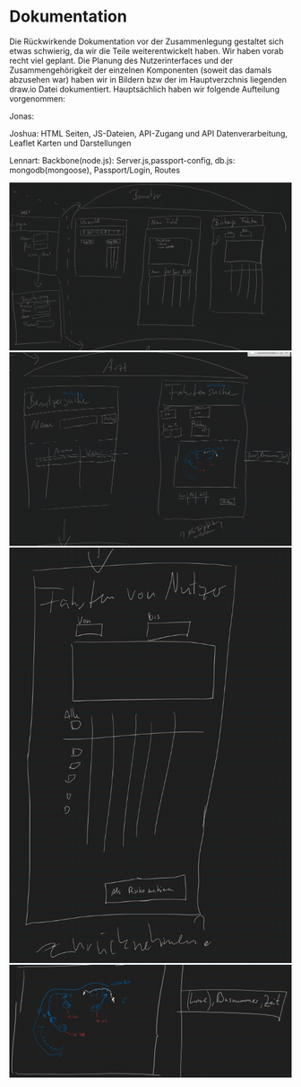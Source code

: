 # Dokumentation
Die Rückwirkende Dokumentation vor der Zusammenlegung gestaltet sich etwas schwierig, da wir die Teile weiterentwickelt haben.
Wir haben vorab recht viel geplant. Die Planung des Nutzerinterfaces und der Zusammengehörigkeit der einzelnen Komponenten 
(soweit das damals abzusehen war) haben wir in Bildern bzw der im Hauptverzchnis liegenden draw.io Datei dokumentiert.
Hauptsächlich haben wir folgende Aufteilung vorgenommen:

Jonas:

Joshua:
HTML Seiten, JS-Dateien, API-Zugang und API Datenverarbeitung, Leaflet Karten und Darstellungen

Lennart:
Backbone(node.js): Server.js,passport-config, db.js: mongodb(mongoose), Passport/Login, Routes


![BildNr1](/images/GS1.png)
![BildNr2](/images/GS2.png)
![BildNr3](/images/GS3.png)
![BildNr4](/images/GS4.png)
